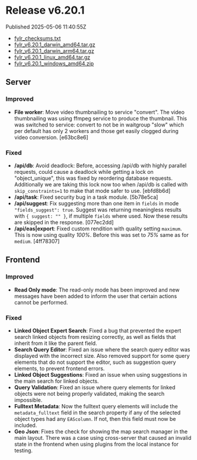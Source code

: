 
# Release v6.20.1

Published 2025-05-06 11:40:55Z

* [fylr_checksums.txt](https://s3.eu-central-1.wasabisys.com/fylr-releases/v6.20.1/fylr_checksums.txt)
* [fylr_v6.20.1_darwin_amd64.tar.gz](https://s3.eu-central-1.wasabisys.com/fylr-releases/v6.20.1/fylr_v6.20.1_darwin_amd64.tar.gz)
* [fylr_v6.20.1_darwin_arm64.tar.gz](https://s3.eu-central-1.wasabisys.com/fylr-releases/v6.20.1/fylr_v6.20.1_darwin_arm64.tar.gz)
* [fylr_v6.20.1_linux_amd64.tar.gz](https://s3.eu-central-1.wasabisys.com/fylr-releases/v6.20.1/fylr_v6.20.1_linux_amd64.tar.gz)
* [fylr_v6.20.1_windows_amd64.zip](https://s3.eu-central-1.wasabisys.com/fylr-releases/v6.20.1/fylr_v6.20.1_windows_amd64.zip)

## Server

### Improved

* **File worker**: Move video thumbnailing to service "convert". The video thumbnailing was using ffmpeg service to produce the thumbnail. This was switched to service: convert to not be in waitgroup "slow" which per default has only 2 workers and those get easily clogged during video conversion. [e63bc8e6]

### Fixed

* **/api/db**: Avoid deadlock: Before, accessing /api/db with highly parallel requests, could cause a deadlock while getting a lock on "object_unique", this was fixed by reordering database requests. Additionally we are taking this lock now too when /api/db is called with `skip_constraints=1` to make that mode safer to use. [ebfd8b6d]
* **/api/task**: Fixed security bug in a task module. [5b78e5ca]
* **/api/suggest**: Fix suggesting more than one item in `fields` in mode `"fields_suggest": true`. Suggest was returning meaningless results with `{ suggest: "" }`, if multiple `fields` where used. Now these results are skipped in the response. [077ec2dd]
* **/api/eas|export**: Fixed custom rendition with quality setting `maximum`. This is now using quality _100%_. Before this was set to _75%_ same as for `medium`. [4ff78307]

## Frontend

### Improved

- **Read Only mode**: The read-only mode has been improved and new messages have been added to inform the user that certain actions cannot be performed.

### Fixed

- **Linked Object Expert Search**: Fixed a bug that prevented the expert search linked objects from resizing correctly, as well as fields that inherit from it like the parent field.
- **Search Query Editor**: Fixed an issue where the search query editor was displayed with the incorrect size. Also removed support for some query elements that do not support the editor, such as suggestion query elements, to prevent frontend errors.
- **Linked Object Suggestions**: Fixed an issue when using suggestions in the main search for linked objects.
- **Query Validation**: Fixed an issue where query elements for linked objects were not being properly validated, making the search impossible.
- **Fulltext Metadata**: Now the fulltext query elements will include the `metadata_fulltext` field in the search property if any of the selected object types had any `EAScolumn`. If not, then this field must now be included.
- **Geo Json**: Fixes the check for showing the map search manager in the main layout. There was a case using cross-server that caused an invalid state in the frontend when using plugins from the local instance for testing.